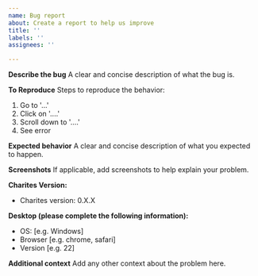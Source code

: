 ```yaml
---
name: Bug report
about: Create a report to help us improve
title: ''
labels: ''
assignees: ''

---
```


**Describe the bug**
A clear and concise description of what the bug is.

**To Reproduce**
Steps to reproduce the behavior:

1. Go to '...'
2. Click on '....'
3. Scroll down to '....'
4. See error

**Expected behavior**
A clear and concise description of what you expected to happen.

**Screenshots**
If applicable, add screenshots to help explain your problem.

**Charites Version:**

- Charites version: 0.X.X

**Desktop (please complete the following information):**

- OS: [e.g. Windows]
- Browser [e.g. chrome, safari]
- Version [e.g. 22]

**Additional context**
Add any other context about the problem here.
